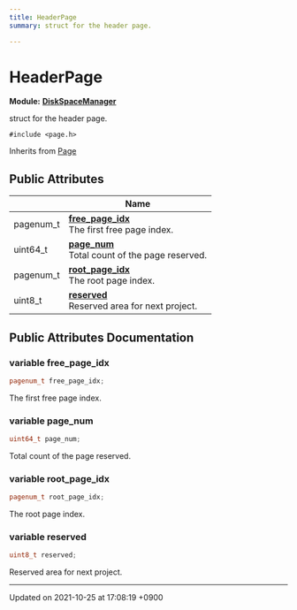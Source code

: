 ```yaml
---
title: HeaderPage
summary: struct for the header page. 

---
```


# HeaderPage

**Module:** **[DiskSpaceManager](/Modules/group__DiskSpaceManager)**



struct for the header page. 


`#include <page.h>`

Inherits from [Page](/Classes/structPage)

## Public Attributes

|                | Name           |
| -------------- | -------------- |
| pagenum_t | **[free_page_idx](/Classes/structHeaderPage#variable-free-page-idx)** <br>The first free page index.  |
| uint64_t | **[page_num](/Classes/structHeaderPage#variable-page-num)** <br>Total count of the page reserved.  |
| pagenum_t | **[root_page_idx](/Classes/structHeaderPage#variable-root-page-idx)** <br>The root page index.  |
| uint8_t | **[reserved](/Classes/structHeaderPage#variable-reserved)** <br>Reserved area for next project.  |

## Public Attributes Documentation

### variable free_page_idx

```cpp
pagenum_t free_page_idx;
```

The first free page index. 

### variable page_num

```cpp
uint64_t page_num;
```

Total count of the page reserved. 

### variable root_page_idx

```cpp
pagenum_t root_page_idx;
```

The root page index. 

### variable reserved

```cpp
uint8_t reserved;
```

Reserved area for next project. 

-------------------------------

Updated on 2021-10-25 at 17:08:19 +0900